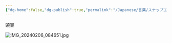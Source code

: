 ```yaml
---
{"dg-home":false,"dg-publish":true,"permalink":"/Japanese/言葉/スナップエンドウ/","dgPassFrontmatter":true}
---
```


豌豆

![IMG_20240206_084651.jpg](/img/user/resources/%E7%99%BD%E7%86%8A%E3%82%AB%E3%83%95%E3%82%A7/IMG_20240206_084651.jpg)